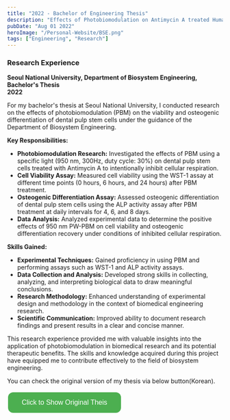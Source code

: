```yaml
---
title: "2022 - Bachelor of Engineering Thesis"
description: "Effects of Photobiomodulation on Antimycin A treated Human Dental Pulp Stem Cells"
pubDate: "Aug 01 2022"
heroImage: "/Personal-Website/BSE.png"
tags: ["Engineering", "Research"]
---
```

<style>
  .custom-button {
    background-color: #4CAF50; /* Green background */
    border: none; /* Remove borders */
    color: white; /* White text */
    padding: 15px 32px; /* Some padding */
    text-align: center; /* Centered text */
    text-decoration: none; /* Remove underline */
    display: inline-block; /* Get the element to line up */
    font-size: 16px; /* Increase font size */
    margin: 4px 2px; /* Some margin */
    cursor: pointer; /* Pointer/hand icon */
    border-radius: 12px; /* Rounded corners */
  }

  .custom-button:hover {
    background-color: #45a049; /* Darker green */
  }

  #iframe-container {
    display: none;
    margin-top: 20px;
  }
</style>

### Research Experience

**Seoul National University, Department of Biosystem Engineering, Bachelor's Thesis**  
**2022**

For my bachelor's thesis at Seoul National University, I conducted research on the effects of photobiomodulation (PBM) on the viability and osteogenic differentiation of dental pulp stem cells under the guidance of the Department of Biosystem Engineering.

**Key Responsibilities:**

- **Photobiomodulation Research:** Investigated the effects of PBM using a specific light (950 nm, 300Hz, duty cycle: 30%) on dental pulp stem cells treated with Antimycin A to intentionally inhibit cellular respiration.
- **Cell Viability Assay:** Measured cell viability using the WST-1 assay at different time points (0 hours, 6 hours, and 24 hours) after PBM treatment.
- **Osteogenic Differentiation Assay:** Assessed osteogenic differentiation of dental pulp stem cells using the ALP activity assay after PBM treatment at daily intervals for 4, 6, and 8 days.
- **Data Analysis:** Analyzed experimental data to determine the positive effects of 950 nm PW-PBM on cell viability and osteogenic differentiation recovery under conditions of inhibited cellular respiration.

**Skills Gained:**

- **Experimental Techniques:** Gained proficiency in using PBM and performing assays such as WST-1 and ALP activity assays.
- **Data Collection and Analysis:** Developed strong skills in collecting, analyzing, and interpreting biological data to draw meaningful conclusions.
- **Research Methodology:** Enhanced understanding of experimental design and methodology in the context of biomedical engineering research.
- **Scientific Communication:** Improved ability to document research findings and present results in a clear and concise manner.

This research experience provided me with valuable insights into the application of photobiomodulation in biomedical research and its potential therapeutic benefits. The skills and knowledge acquired during this project have equipped me to contribute effectively to the field of biosystem engineering.

You can check the original version of my thesis via below button(Korean).

<div id="iframe-container" style="display: none;">
  <iframe src="https://drive.google.com/file/d/10dpbF1U63VfKmFCMzK3xjP8G57eOuBP0/preview" width="900" height="507"></iframe>
</div>
<button class="custom-button" onclick="document.getElementById('iframe-container').style.display='block'; this.style.display='none';">
  Click to Show Original Theis
</button>


